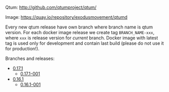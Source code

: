 Qtum: http://github.com/qtumproject/qtum/

Image: https://quay.io/repository/exodusmovement/qtumd

Every new qtum release have own branch where branch name is qtum version. For each docker image release we create tag `BRANCH_NAME-xxx`, where `xxx` is release version for *current* branch. Docker image with latest tag is used only for development and contain last build (please do not use it for production!).

Branches and releases:

  - [0.17.1](https://github.com/ExodusMovement/docker-qtumd/tree/0.17.1)
    - [0.17.1-001](https://github.com/ExodusMovement/docker-qtumd/tree/0.17.1-001)
  - [0.16.1](https://github.com/ExodusMovement/docker-qtumd/tree/0.16.1)
    - [0.16.1-001](https://github.com/ExodusMovement/docker-qtumd/tree/0.16.1-001)
